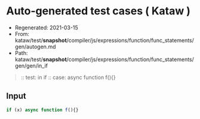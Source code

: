 # Auto-generated test cases ( Kataw )
- Regenerated: 2021-03-15
- From: kataw/test/__snapshot__/compiler/js/expressions/function/func_statements/gen/autogen.md
- Path: kataw/test/__snapshot__/compiler/js/expressions/function/func_statements/gen/gen/in_if
> :: test: in if
> :: case: async function f(){}
## Input

`````js
if (x) async function f(){}
`````
